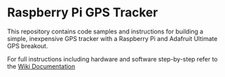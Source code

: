 # Raspberry Pi GPS Tracker

This repository contains code samples and instructions for building a simple, inexpensive GPS tracker with a Raspberry Pi and Adafruit Ultimate GPS breakout.

For full instructions including hardware and software step-by-step refer to the [Wiki Documentation](https://github.com/InitialState/rpi-gps/wiki)
